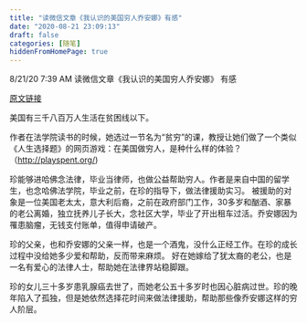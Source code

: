 ```yaml
---
title: "读微信文章《我认识的美国穷人乔安娜》有感"
date: "2020-08-21 23:09:13"
draft: false
categories: [随笔]
hiddenFromHomePage: true
---
```

8/21/20 7:39 AM 读微信文章《我认识的美国穷人乔安娜》 有感

[原文链接](https://mp.weixin.qq.com/s/kJtQ4jlg01o1W4QuDh7CQw)

美国有三千八百万人生活在贫困线以下。 

作者在法学院读书的时候，她选过一节名为“贫穷”的课，教授让她们做了一个类似《人生选择题》的网页游戏：在美国做穷人，是种什么样的体验？ （http://playspent.org/)

珍能够进哈佛念法律，毕业当律师，也做公益帮助穷人。作者是来自中国的留学生，也念哈佛法学院，毕业之前，在珍的指导下，做法律援助实习。 被援助的对象是一位美国老太太，意大利后裔，之前在政府部门工作，30多岁和酗酒、家暴的老公离婚，独立抚养儿子长大，念社区大学，毕业了开出租车过活。乔安娜因为罹患脑瘤，无钱支付账单，值得申请破产。

珍的父亲，也和乔安娜的父亲一样，也是一个酒鬼，没什么正经工作。在珍的成长过程中没给她多少爱和帮助，反而带来麻烦。 好在她嫁给了犹太裔的老公，也是一名有爱心的法律人士，帮助她在法律界站稳脚跟。

珍的女儿三十多岁患乳腺癌去世了，而她老公五十多岁时也因心脏病过世。珍的晚年陷入了孤独，但是她依然选择花时间来做法律援助，帮助那些像乔安娜这样的穷人阶层。
